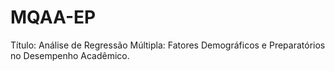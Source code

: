 # MQAA-EP
Título: Análise de Regressão Múltipla: Fatores Demográficos e Preparatórios no Desempenho Acadêmico.
